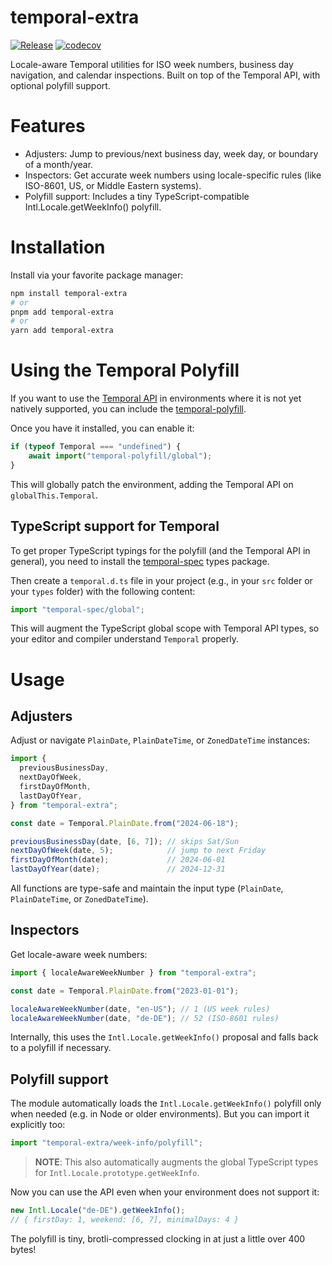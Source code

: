 # temporal-extra

[![Release](https://github.com/dasprid/temporal-extra/actions/workflows/release.yml/badge.svg)](https://github.com/dasprid/temporal-extra/actions/workflows/release.yml)
[![codecov](https://codecov.io/gh/DASPRiD/temporal-extra/graph/badge.svg?token=CVKPbXSUdn)](https://codecov.io/gh/DASPRiD/temporal-extra)

Locale-aware Temporal utilities for ISO week numbers, business day navigation, and calendar inspections.
Built on top of the Temporal API, with optional polyfill support.

# Features

- Adjusters: Jump to previous/next business day, week day, or boundary of a month/year.
- Inspectors: Get accurate week numbers using locale-specific rules (like ISO-8601, US, or Middle Eastern systems).
- Polyfill support: Includes a tiny TypeScript-compatible Intl.Locale.getWeekInfo() polyfill.

# Installation

Install via your favorite package manager:

```bash
npm install temporal-extra
# or
pnpm add temporal-extra
# or
yarn add temporal-extra
```

# Using the Temporal Polyfill

If you want to use the [Temporal API](https://tc39.es/proposal-temporal/) in environments where it is not yet natively
supported, you can include the [temporal-polyfill](https://www.npmjs.com/package/temporal-polyfill).

Once you have it installed, you can enable it:

```ts
if (typeof Temporal === "undefined") {
    await import("temporal-polyfill/global");
}
```

This will globally patch the environment, adding the Temporal API on `globalThis.Temporal`.

## TypeScript support for Temporal

To get proper TypeScript typings for the polyfill (and the Temporal API in general), you need to install the
[temporal-spec](https://www.npmjs.com/package/temporal-spec) types package.

Then create a `temporal.d.ts` file in your project (e.g., in your `src` folder or your `types` folder) with the
following content:

```ts
import "temporal-spec/global";
```

This will augment the TypeScript global scope with Temporal API types, so your editor and compiler understand `Temporal`
properly.

# Usage

## Adjusters

Adjust or navigate `PlainDate`, `PlainDateTime`, or `ZonedDateTime` instances:

```ts
import {
  previousBusinessDay,
  nextDayOfWeek,
  firstDayOfMonth,
  lastDayOfYear,
} from "temporal-extra";

const date = Temporal.PlainDate.from("2024-06-18");

previousBusinessDay(date, [6, 7]); // skips Sat/Sun
nextDayOfWeek(date, 5);            // jump to next Friday
firstDayOfMonth(date);             // 2024-06-01
lastDayOfYear(date);               // 2024-12-31
```

All functions are type-safe and maintain the input type (`PlainDate`, `PlainDateTime`, or `ZonedDateTime`).

## Inspectors

Get locale-aware week numbers:

```ts
import { localeAwareWeekNumber } from "temporal-extra";

const date = Temporal.PlainDate.from("2023-01-01");

localeAwareWeekNumber(date, "en-US"); // 1 (US week rules)
localeAwareWeekNumber(date, "de-DE"); // 52 (ISO-8601 rules)
```

Internally, this uses the `Intl.Locale.getWeekInfo()` proposal and falls back to a polyfill if necessary.

## Polyfill support

The module automatically loads the `Intl.Locale.getWeekInfo()` polyfill only when needed (e.g. in Node or older
environments). But you can import it explicitly too:

```ts
import "temporal-extra/week-info/polyfill";
```

> **NOTE**: This also automatically augments the global TypeScript types for `Intl.Locale.prototype.getWeekInfo`.

Now you can use the API even when your environment does not support it:

```ts
new Intl.Locale("de-DE").getWeekInfo();
// { firstDay: 1, weekend: [6, 7], minimalDays: 4 }
```

The polyfill is tiny, brotli-compressed clocking in at just a little over 400 bytes! 
